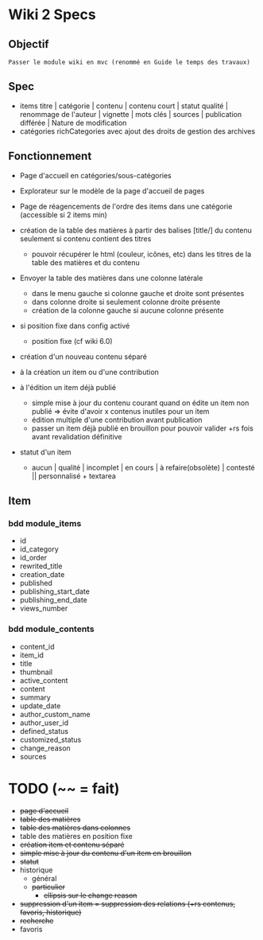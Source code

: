# Wiki 2 Specs  

## Objectif  
    Passer le module wiki en mvc (renommé en Guide le temps des travaux)

## Spec  
- items
    titre | catégorie | contenu | contenu court | statut qualité | renommage de l'auteur | vignette | mots clés | sources | publication différée | Nature de modification
- catégories 
richCategories avec ajout des droits de gestion des archives  

## Fonctionnement
- Page d'accueil en catégories/sous-catégories
- Explorateur sur le modèle de la page d'accueil de pages

- Page de réagencements de l'ordre des items dans une catégorie (accessible si 2 items min)

- création de la table des matières à partir des balises [title/] du contenu  seulement si contenu contient des titres
    - pouvoir récupérer le html (couleur, icônes, etc) dans les titres de la table des matières et du contenu
- Envoyer la table des matières dans une colonne latérale
    - dans le menu gauche si colonne gauche et droite sont présentes
    - dans colonne droite si seulement colonne droite présente
    - création de la colonne gauche si aucune colonne présente
- si position fixe dans config activé
    - position fixe (cf wiki 6.0)

- création d'un nouveau contenu séparé 
- à la création un item ou d'une contribution
- à l'édition un item déjà publié
    - simple mise à jour du contenu courant quand on édite un item non publié => évite d'avoir x contenus inutiles pour un item
    - édition multiple d'une contribution avant publication
    - passer un item déjà publié en brouillon pour pouvoir valider +rs fois avant revalidation définitive

- statut d'un item 
    - aucun | qualité | incomplet | en cours | à refaire(obsolète) | contesté || personnalisé + textarea

## Item
### bdd module_items
- id
- id_category
- id_order
- rewrited_title
- creation_date
- published
- publishing_start_date
- publishing_end_date
- views_number

### bdd module_contents
- content_id
- item_id
- title
- thumbnail
- active_content
- content
- summary
- update_date
- author_custom_name
- author_user_id
- defined_status
- customized_status
- change_reason
- sources

# TODO (~~ = fait)
- ~~page d'accueil~~
- ~~table des matières~~
- ~~table des matières dans colonnes~~
- table des matières en position fixe
- ~~création item et contenu séparé~~
- ~~simple mise à jour du contenu d'un item en brouillon~~
- ~~statut~~
- historique 
    - général
    - ~~particulier~~
        - ~~ellipsis sur le change reason~~
- ~~suppression d'un item = suppression des relations (+rs contenus, favoris, historique)~~
- ~~recherche~~
- favoris
